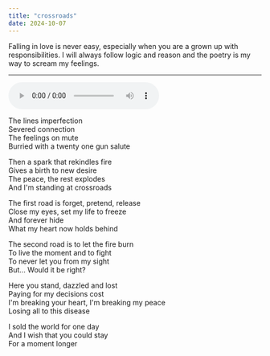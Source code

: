 ```yaml
---
title: "crossroads"
date: 2024-10-07
---
```


Falling in love is never easy, especially when you are a grown up with responsibilities. I will always follow logic and reason and the poetry is my way to scream my feelings.

---

<audio controls src="/crossroads.ogg" preload="metadata"></audio>

The lines imperfection  
Severed connection  
The feelings on mute  
Burried with a twenty one gun salute

Then a spark that rekindles fire  
Gives a birth to new desire  
The peace, the rest explodes  
And I'm standing at crossroads

The first road is forget, pretend, release  
Close my eyes, set my life to freeze  
And forever hide  
What my heart now holds behind

The second road is to let the fire burn  
To live the moment and to fight  
To never let you from my sight  
But... Would it be right?

Here you stand, dazzled and lost  
Paying for my decisions cost  
I'm breaking your heart, I'm breaking my peace  
Losing all to this disease

I sold the world for one day  
And I wish that you could stay  
For a moment longer
